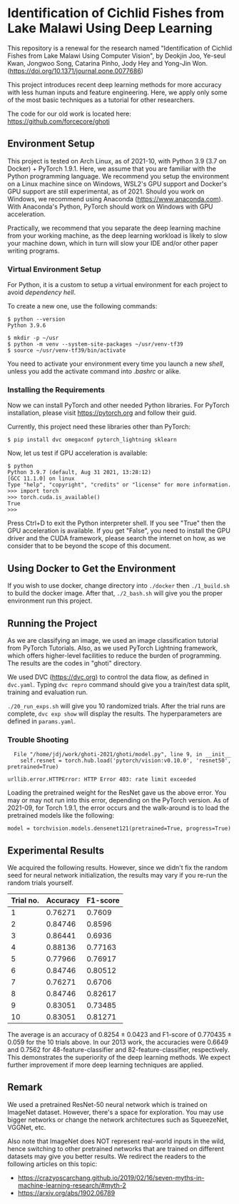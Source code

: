# Identification of Cichlid Fishes from Lake Malawi Using Deep Learning

This repository is a renewal for the research named
"Identification of Cichlid Fishes from Lake Malawi Using Computer Vision",
by Deokjin Joo, Ye-seul Kwan, Jongwoo Song, Catarina Pinho, Jody Hey and Yong-Jin Won.
(https://doi.org/10.1371/journal.pone.0077686)

This project introduces recent deep learning methods for
more accuracy with less human inputs and feature engineering.
Here, we apply only some of the most basic techniques as a tutorial for other researchers.

The code for our old work is located here: https://github.com/forcecore/ghoti

## Environment Setup

This project is tested on Arch Linux, as of 2021-10,
with Python 3.9 (3.7 on Docker) + PyTorch 1.9.1.
Here, we assume that you are familiar with the Python programming language.
We recommend you setup the environment on a Linux machine since on Windows,
WSL2's GPU support and Docker's GPU support are still experimental, as of 2021.
Should you work on Windows, we recommend using Anaconda (https://www.anaconda.com).
With Anaconda's Python, PyTorch should work on Windows with GPU acceleration.

Practically, we recommend that you separate the deep learning machine from your working machine,
as the deep learning workload is likely to slow your machine down,
which in turn will slow your IDE and/or other paper writing programs.

### Virtual Environment Setup

For Python, it is a custom to setup a virtual environment for each project
to avoid *dependency hell*.

To create a new one, use the following commands:

```
$ python --version
Python 3.9.6

$ mkdir -p ~/usr
$ python -m venv --system-site-packages ~/usr/venv-tf39
$ source ~/usr/venv-tf39/bin/activate
```

You need to activate your environment every time you launch a new *shell*,
unless you add the activate command into *.bashrc* or alike.

### Installing the Requirements

Now we can install PyTorch and other needed Python libraries.
For PyTorch installation, please visit https://pytorch.org and follow their guid.

Currently, this project need these libraries other than PyTorch:

```
$ pip install dvc omegaconf pytorch_lightning sklearn
```

Now, let us test if GPU acceleration is available:

```
$ python
Python 3.9.7 (default, Aug 31 2021, 13:28:12)
[GCC 11.1.0] on linux
Type "help", "copyright", "credits" or "license" for more information.
>>> import torch
>>> torch.cuda.is_available()
True
>>>
```

Press Ctrl+D to exit the Python interpreter shell.
If you see "True" then the GPU acceleration is available.
If you get "False", you need to install the GPU driver and the CUDA framework,
please search the internet on how, as we consider that to be beyond the scope of this document.

## Using Docker to Get the Environment

If you wish to use docker,
change directory into `./docker` then `./1_build.sh` to build the docker image.
After that, `./2_bash.sh` will give you the proper environment run this project.

## Running the Project

As we are classifying an image, we used an image classification tutorial from PyTorch Tutorials.
Also, as we used PyTorch Lightning framework,
which offers higher-level facilities to reduce the burden of programming.
The results are the codes in "ghoti" directory.

We used DVC (https://dvc.org) to control the data flow, as defined in `dvc.yaml`.
Typing `dvc repro` command should give you a train/test data split, training and evaluation run.

`./20_run_exps.sh` will give you 10 randomized trials.
After the trial runs are complete, `dvc exp show` will display the results.
The hyperparameters are defined in `params.yaml`.

### Trouble Shooting

```
  File "/home/jdj/work/ghoti-2021/ghoti/model.py", line 9, in __init__
    self.resnet = torch.hub.load('pytorch/vision:v0.10.0', 'resnet50', pretrained=True)

urllib.error.HTTPError: HTTP Error 403: rate limit exceeded
```

Loading the pretrained weight for the ResNet gave us the above error.
You may or may not run into this error, depending on the PyTorch version.
As of 2021-09, for Torch 1.9.1, the error occurs and the walk-around is
to load the pretrained models like the following:

```
model = torchvision.models.densenet121(pretrained=True, progress=True)
```

## Experimental Results

We acquired the following results.
However, since we didn't fix the random seed for neural network initialization,
the results may vary if you re-run the random trials yourself.

| Trial no. | Accuracy | F1-score |
|-----------|----------|----------|
| 1         | 0.76271  | 0.7609   |
| 2         | 0.84746  | 0.8596   |
| 3         | 0.86441  | 0.6936   |
| 4         | 0.88136  | 0.77163  |
| 5         | 0.77966  | 0.76917  |
| 6         | 0.84746  | 0.80512  |
| 7         | 0.76271  | 0.6706   |
| 8         | 0.84746  | 0.82617  |
| 9         | 0.83051  | 0.73485  |
| 10        | 0.83051  | 0.81271  |

The average is an accuracy of 0.8254 ± 0.0423 and F1-score of 0.770435 ± 0.059 for the 10 trials above.
In our 2013 work, the accuracies were 0.6649 and 0.7562 for 48-feature-classifier and 82-feature-classifier, respectively.
This demonstrates the superiority of the deep learning methods.
We expect further improvement if more deep learning techniques are applied.

## Remark

We used a pretrained ResNet-50 neural network which is trained on ImageNet dataset.
However, there's a space for exploration.
You may use bigger networks or change the network architectures such as SqueezeNet, VGGNet, etc.

Also note that ImageNet does NOT represent real-world inputs in the wild,
hence switching to other pretrained networks that are trained on different datasets
may give you better results.
We redirect the readers to the following articles on this topic:

* https://crazyoscarchang.github.io/2019/02/16/seven-myths-in-machine-learning-research/#myth-2
* https://arxiv.org/abs/1902.06789
